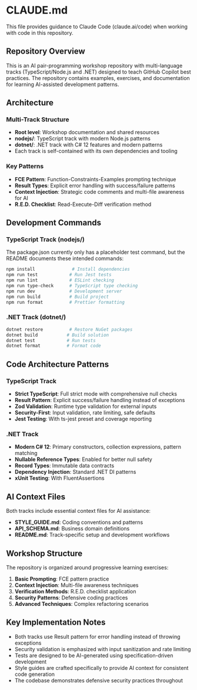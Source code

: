 # CLAUDE.md

This file provides guidance to Claude Code (claude.ai/code) when working with code in this repository.

## Repository Overview

This is an AI pair-programming workshop repository with multi-language tracks (TypeScript/Node.js and .NET) designed to teach GitHub Copilot best practices. The repository contains examples, exercises, and documentation for learning AI-assisted development patterns.

## Architecture

### Multi-Track Structure
- **Root level**: Workshop documentation and shared resources
- **nodejs/**: TypeScript track with modern Node.js patterns
- **dotnet/**: .NET track with C# 12 features and modern patterns
- Each track is self-contained with its own dependencies and tooling

### Key Patterns
- **FCE Pattern**: Function-Constraints-Examples prompting technique
- **Result Types**: Explicit error handling with success/failure patterns
- **Context Injection**: Strategic code comments and multi-file awareness for AI
- **R.E.D. Checklist**: Read-Execute-Diff verification method

## Development Commands

### TypeScript Track (nodejs/)
The package.json currently only has a placeholder test command, but the README documents these intended commands:
```bash
npm install              # Install dependencies
npm run test            # Run Jest tests
npm run lint            # ESLint checking  
npm run type-check      # TypeScript type checking
npm run dev             # Development server
npm run build           # Build project
npm run format          # Prettier formatting
```

### .NET Track (dotnet/)
```bash
dotnet restore          # Restore NuGet packages
dotnet build           # Build solution
dotnet test            # Run tests
dotnet format          # Format code
```

## Code Architecture Patterns

### TypeScript Track
- **Strict TypeScript**: Full strict mode with comprehensive null checks
- **Result Pattern**: Explicit success/failure handling instead of exceptions
- **Zod Validation**: Runtime type validation for external inputs  
- **Security-First**: Input validation, rate limiting, safe defaults
- **Jest Testing**: With ts-jest preset and coverage reporting

### .NET Track  
- **Modern C# 12**: Primary constructors, collection expressions, pattern matching
- **Nullable Reference Types**: Enabled for better null safety
- **Record Types**: Immutable data contracts
- **Dependency Injection**: Standard .NET DI patterns
- **xUnit Testing**: With FluentAssertions

## AI Context Files

Both tracks include essential context files for AI assistance:
- **STYLE_GUIDE.md**: Coding conventions and patterns
- **API_SCHEMA.md**: Business domain definitions
- **README.md**: Track-specific setup and development workflows

## Workshop Structure

The repository is organized around progressive learning exercises:
1. **Basic Prompting**: FCE pattern practice
2. **Context Injection**: Multi-file awareness techniques  
3. **Verification Methods**: R.E.D. checklist application
4. **Security Patterns**: Defensive coding practices
5. **Advanced Techniques**: Complex refactoring scenarios

## Key Implementation Notes

- Both tracks use Result<T> pattern for error handling instead of throwing exceptions
- Security validation is emphasized with input sanitization and rate limiting
- Tests are designed to be AI-generated using specification-driven development
- Style guides are crafted specifically to provide AI context for consistent code generation
- The codebase demonstrates defensive security practices throughout